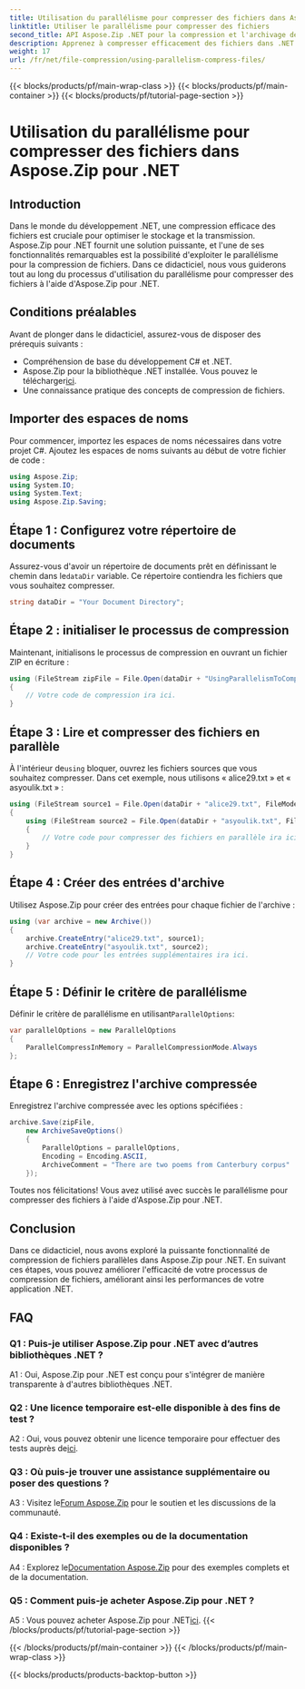 ```yaml
---
title: Utilisation du parallélisme pour compresser des fichiers dans Aspose.Zip pour .NET
linktitle: Utiliser le parallélisme pour compresser des fichiers
second_title: API Aspose.Zip .NET pour la compression et l'archivage de fichiers
description: Apprenez à compresser efficacement des fichiers dans .NET à l'aide d'Aspose.Zip. Exploitez la puissance du parallélisme avec notre didacticiel étape par étape.
weight: 17
url: /fr/net/file-compression/using-parallelism-compress-files/
---
```


{{< blocks/products/pf/main-wrap-class >}}
{{< blocks/products/pf/main-container >}}
{{< blocks/products/pf/tutorial-page-section >}}

# Utilisation du parallélisme pour compresser des fichiers dans Aspose.Zip pour .NET

## Introduction

Dans le monde du développement .NET, une compression efficace des fichiers est cruciale pour optimiser le stockage et la transmission. Aspose.Zip pour .NET fournit une solution puissante, et l'une de ses fonctionnalités remarquables est la possibilité d'exploiter le parallélisme pour la compression de fichiers. Dans ce didacticiel, nous vous guiderons tout au long du processus d'utilisation du parallélisme pour compresser des fichiers à l'aide d'Aspose.Zip pour .NET.

## Conditions préalables

Avant de plonger dans le didacticiel, assurez-vous de disposer des prérequis suivants :

- Compréhension de base du développement C# et .NET.
-  Aspose.Zip pour la bibliothèque .NET installée. Vous pouvez le télécharger[ici](https://releases.aspose.com/zip/net/).
- Une connaissance pratique des concepts de compression de fichiers.

## Importer des espaces de noms

Pour commencer, importez les espaces de noms nécessaires dans votre projet C#. Ajoutez les espaces de noms suivants au début de votre fichier de code :

```csharp
using Aspose.Zip;
using System.IO;
using System.Text;
using Aspose.Zip.Saving;
```

## Étape 1 : Configurez votre répertoire de documents

 Assurez-vous d'avoir un répertoire de documents prêt en définissant le chemin dans le`dataDir` variable. Ce répertoire contiendra les fichiers que vous souhaitez compresser.

```csharp
string dataDir = "Your Document Directory";
```

## Étape 2 : initialiser le processus de compression

Maintenant, initialisons le processus de compression en ouvrant un fichier ZIP en écriture :

```csharp
using (FileStream zipFile = File.Open(dataDir + "UsingParallelismToCompressFiles_out.zip", FileMode.Create))
{
    // Votre code de compression ira ici.
}
```

## Étape 3 : Lire et compresser des fichiers en parallèle

 À l'intérieur de`using` bloquer, ouvrez les fichiers sources que vous souhaitez compresser. Dans cet exemple, nous utilisons « alice29.txt » et « asyoulik.txt » :

```csharp
using (FileStream source1 = File.Open(dataDir + "alice29.txt", FileMode.Open, FileAccess.Read))
{
    using (FileStream source2 = File.Open(dataDir + "asyoulik.txt", FileMode.Open, FileAccess.Read))
    {
        // Votre code pour compresser des fichiers en parallèle ira ici.
    }
}
```

## Étape 4 : Créer des entrées d'archive

Utilisez Aspose.Zip pour créer des entrées pour chaque fichier de l'archive :

```csharp
using (var archive = new Archive())
{
    archive.CreateEntry("alice29.txt", source1);
    archive.CreateEntry("asyoulik.txt", source2);
    // Votre code pour les entrées supplémentaires ira ici.
}
```

## Étape 5 : Définir le critère de parallélisme

 Définir le critère de parallélisme en utilisant`ParallelOptions`:

```csharp
var parallelOptions = new ParallelOptions
{
    ParallelCompressInMemory = ParallelCompressionMode.Always
};
```

## Étape 6 : Enregistrez l'archive compressée

Enregistrez l'archive compressée avec les options spécifiées :

```csharp
archive.Save(zipFile,
    new ArchiveSaveOptions()
    {
        ParallelOptions = parallelOptions,
        Encoding = Encoding.ASCII,
        ArchiveComment = "There are two poems from Canterbury corpus"
    });
```

Toutes nos félicitations! Vous avez utilisé avec succès le parallélisme pour compresser des fichiers à l'aide d'Aspose.Zip pour .NET.

## Conclusion

Dans ce didacticiel, nous avons exploré la puissante fonctionnalité de compression de fichiers parallèles dans Aspose.Zip pour .NET. En suivant ces étapes, vous pouvez améliorer l'efficacité de votre processus de compression de fichiers, améliorant ainsi les performances de votre application .NET.

## FAQ

### Q1 : Puis-je utiliser Aspose.Zip pour .NET avec d’autres bibliothèques .NET ?

A1 : Oui, Aspose.Zip pour .NET est conçu pour s'intégrer de manière transparente à d'autres bibliothèques .NET.

### Q2 : Une licence temporaire est-elle disponible à des fins de test ?

 A2 : Oui, vous pouvez obtenir une licence temporaire pour effectuer des tests auprès de[ici](https://purchase.aspose.com/temporary-license/).

### Q3 : Où puis-je trouver une assistance supplémentaire ou poser des questions ?

 A3 : Visitez le[Forum Aspose.Zip](https://forum.aspose.com/c/zip/37) pour le soutien et les discussions de la communauté.

### Q4 : Existe-t-il des exemples ou de la documentation disponibles ?

 A4 : Explorez le[Documentation Aspose.Zip](https://reference.aspose.com/zip/net/) pour des exemples complets et de la documentation.

### Q5 : Comment puis-je acheter Aspose.Zip pour .NET ?

 A5 : Vous pouvez acheter Aspose.Zip pour .NET[ici](https://purchase.aspose.com/buy).
{{< /blocks/products/pf/tutorial-page-section >}}

{{< /blocks/products/pf/main-container >}}
{{< /blocks/products/pf/main-wrap-class >}}

{{< blocks/products/products-backtop-button >}}
